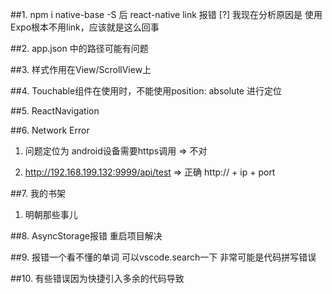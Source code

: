 ##1. npm i native-base -S 后 react-native link 报错 [?]
我现在分析原因是 使用Expo根本不用link，应该就是这么回事

##2. app.json 中的路径可能有问题

##3. 样式作用在View/ScrollView上

##4. Touchable组件在使用时，不能使用position: absolute 进行定位

##5. ReactNavigation

##6. Network Error
1. 问题定位为 android设备需要https调用 => 不对

2. http://192.168.199.132:9999/api/test => 正确 http:// + ip + port

##7. 我的书架
1. 明朝那些事儿

##8. AsyncStorage报错
重启项目解决

##9. 报错一个看不懂的单词 可以vscode.search一下 非常可能是代码拼写错误

##10. 有些错误因为快捷引入多余的代码导致

